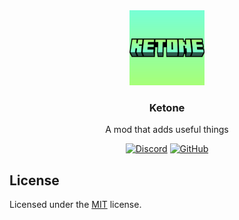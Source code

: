<div align="center">
  <a href="https://github.com/toby7002/Ketone">
    <img src="./assets/logo_square.png" alt="Logo" width="120" height="120">
  </a>

<h3 align="center">Ketone</h3>

  <p align="center">
    A mod that adds useful things
    <br />

[![Discord](https://img.shields.io/static/v1?label=&message=Discord&color=f8f8f2&labelColor=90FFA7&style=for-the-badge&logo=discord&logoColor=white)](https://discord.gg/qn59F2g53F)
[![GitHub](https://img.shields.io/static/v1?label=&message=GitHub&color=f8f8f2&labelColor=90FFA7&style=for-the-badge&logo=github&logoColor=white)](https://github.com/toby7002/Ketone)

  </p>
</div>

## License

Licensed under the [MIT](https://github.com/toby7002/Ketone/blob/main/LICENSE) license.
